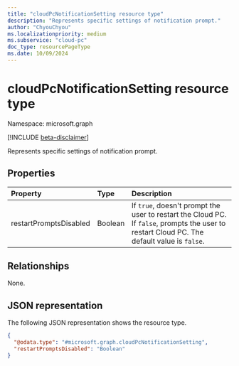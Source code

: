 ```yaml
---
title: "cloudPcNotificationSetting resource type"
description: "Represents specific settings of notification prompt."
author: "ChyouChyou"
ms.localizationpriority: medium
ms.subservice: "cloud-pc"
doc_type: resourcePageType
ms.date: 10/09/2024
---
```


# cloudPcNotificationSetting resource type

Namespace: microsoft.graph

[!INCLUDE [beta-disclaimer](../../includes/beta-disclaimer.md)]

Represents specific settings of notification prompt.

## Properties

|Property|Type|Description|
|:---|:---|:---|
|restartPromptsDisabled|Boolean|If `true`, doesn't prompt the user to restart the Cloud PC. If `false`, prompts the user to restart Cloud PC. The default value is `false`.|

## Relationships

None.

## JSON representation

The following JSON representation shows the resource type.

<!-- {
  "blockType": "resource",
  "@odata.type": "microsoft.graph.cloudPcNotificationSetting"
}
-->

``` json
{
  "@odata.type": "#microsoft.graph.cloudPcNotificationSetting",
  "restartPromptsDisabled": "Boolean"
}
```
